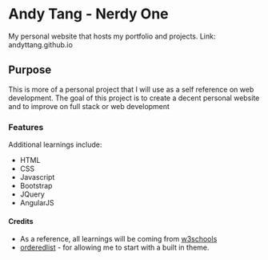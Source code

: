 # Andy Tang - Nerdy One
My personal website that hosts my portfolio and projects.
Link:  andyttang.github.io

## Purpose
This is more of a personal project that I will use as a self reference on web development.
The goal of this project is to create a decent personal website and to improve on full stack or web development

### Features
Additional learnings include:
* HTML
* CSS
* Javascript
* Bootstrap
* JQuery
* AngularJS


#### Credits
* As a reference, all learnings will be coming from [w3schools](w3schools.com)
* [orderedlist](https://github.com/orderedlist) - for allowing me to start with a built in theme.
